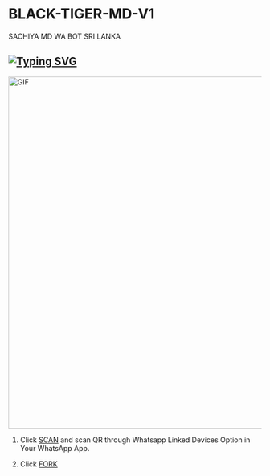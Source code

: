 # BLACK-TIGER-MD-V1
SACHIYA MD WA BOT SRI LANKA 






## [![Typing SVG](https://readme-typing-svg.herokuapp.com?font=Rockstar-ExtraBold&color=F33A6A&lines=WELCOME+TO+BLACK+TIGER+MD+WA+BOT.;CREATED+BY+SACHIYA+TM;BEST+MULTIDEVICE+WA+BOT;THANKS+FOR+VISITING+MY+GIT)](https://git.io/typing-svg)

<img src="https://i.imgur.com/XHhlqtK.jpeg" alt="GIF" width="700"/>

</p>

1. Click [SCAN](https://replit.com/@Thusitmk/MUTHU-MD-V70?v=1) and scan QR through Whatsapp Linked Devices Option in Your WhatsApp App.

2. Click [FORK](https://github.com/user123ja/Muthu-MD-V1.2/fork)
